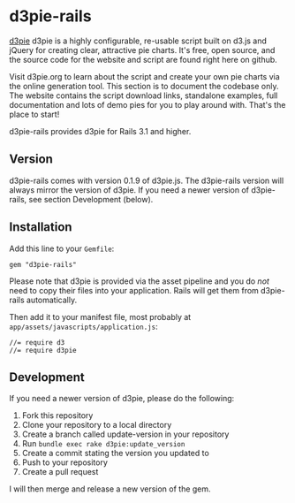 # d3pie-rails

[d3pie](http://github.com/benkeen/d3pie)
d3pie is a highly configurable, re-usable script built on d3.js and jQuery 
for creating clear, attractive pie charts. It's free, open source, and the 
source code for the website and script are found right here on github.

Visit d3pie.org to learn about the script and create your own pie charts 
via the online generation tool. This section is to document the codebase 
only. The website contains the script download links, standalone examples, 
full documentation and lots of demo pies for you to play around with. 
That's the place to start!

d3pie-rails provides d3pie for Rails 3.1 and higher.

## Version

d3pie-rails comes with version 0.1.9 of d3pie.js. The d3pie-rails version will
always mirror the version of d3pie. If you need a newer version of
d3pie-rails, see section Development (below).


## Installation

Add this line to your `Gemfile`:

    gem "d3pie-rails"

Please note that d3pie is provided via the asset pipeline and you do *not*
need to copy their files into your application. Rails will get them from
d3pie-rails automatically.

Then add it to your manifest file, most probably at
`app/assets/javascripts/application.js`:

    //= require d3
    //= require d3pie

## Development

If you need a newer version of d3pie, please do the following:

1. Fork this repository
2. Clone your repository to a local directory
3. Create a branch called update-version in your repository
4. Run `bundle exec rake d3pie:update_version`
5. Create a commit stating the version you updated to
6. Push to your repository
7. Create a pull request

I will then merge and release a new version of the gem.
